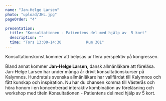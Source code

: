 ```yaml
---
name: "Jan-Helge Larsen"
photo: "upload/JHL.jpg"
pageOrder: "4"

presentation:
  title: "Konsultationen - Patientens del med hjälp av  5 kort"
  description: ""
  time: "Tors 13:00-14:30           Rum 301"
---
```

Konsultationskonst kommer att belysas ur flera perspektiv på kongressen. 

Bland annat kommer **Jan-Helge Larsen**, dansk allmänläkare att föreläsa. Jan-Helge Larsen har under många år drivit konsultationskurser på Kalymnos. Hundratals svenska allmänläkare har vallfärdat till Kalymnos och fått kunskap och inspiration. Nu har du chansen komma till Västerås och höra honom i en koncentrerad interaktiv kombination av föreläsning och workshop med titeln Konsultationen - Patientens del med hjälp av  5 kort.